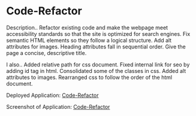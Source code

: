 # Code-Refactor

Description..  Refactor existing code and make the webpage meet accessibility standards so that the site is optimized for search engines.
Fix semantic HTML elements so they follow a logical structure. Add alt attributes for images. Heading attributes fall in sequential order. Give the page a concise, descriptive title.


I also..
Added relative path for css document. Fixed internal link for seo by adding id tag in html. Consolidated some of the classes in css. Added alt attributes to images. Rearranged css to follow the order of the html document.

Deployed Application:
[Code-Refactor](https://pamelac21.github.io/Code-Refactor/)

Screenshot of Application:
[Code-Refactor](https://github.com/pamelac21/Code-Refactor/blob/master/assets/images/screenshot.pdf)
